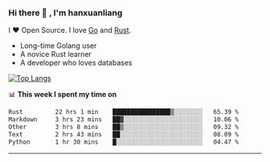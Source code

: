 ### Hi there 👋 , I'm hanxuanliang

<!--
**hanxuanliang/hanxuanliang** is a ✨ _special_ ✨ repository because its `README.md` (this file) appears on your GitHub profile.

Here are some ideas to get you started:

- 🔭 I’m currently working on ...
- 🌱 I’m currently learning ...
- 👯 I’m looking to collaborate on ...
- 🤔 I’m looking for help with ...
- 💬 Ask me about ...
- 📫 How to reach me: ...
- 😄 Pronouns: ...
- ⚡ Fun fact: ...
-->
I ❤ Open Source. I love [Go](https://golang.org) and [Rust](https://www.rust-lang.org/zh-CN/).

* Long-time Golang user
* A novice Rust learner
* A developer who loves databases

[![Top Langs](https://github-readme-stats.vercel.app/api?username=hanxuanliang&show_icons=true&count_private=true&line_height=40)](https://github.com/anuraghazra/github-readme-stats)

📊 **This week I spent my time on**
<!--START_SECTION:waka-->

```txt
Rust         22 hrs 1 min    ████████████████▒░░░░░░░░   65.39 %
Markdown     3 hrs 23 mins   ██▓░░░░░░░░░░░░░░░░░░░░░░   10.06 %
Other        3 hrs 8 mins    ██▒░░░░░░░░░░░░░░░░░░░░░░   09.32 %
Text         2 hrs 43 mins   ██░░░░░░░░░░░░░░░░░░░░░░░   08.09 %
Python       1 hr 30 mins    █░░░░░░░░░░░░░░░░░░░░░░░░   04.47 %
```

<!--END_SECTION:waka-->

***
